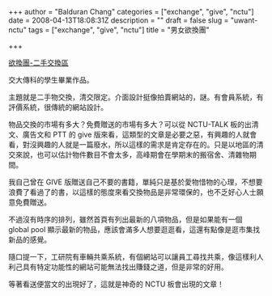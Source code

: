 +++
author = "Balduran Chang"
categories = ["exchange", "give", "nctu"]
date = 2008-04-13T18:08:31Z
description = ""
draft = false
slug = "uwant-nctu"
tags = ["exchange", "give", "nctu"]
title = "男女欲換團"

+++


[欲換團-二手交換區](http://uwant.nctu.edu.tw/index_2hand.php)

交大傳科的學生畢業作品。

主題就是二手物交換，清交限定。介面設計挺像拍賣網站的，謎。有會員系統，有評價系統，很傳統的網站設計。

物品交換的市場有多大？免費贈送的市場有多大？可以從 NCTU-TALK 板的出清文、廣告文和 PTT 的 give 版來看，這類型的文章是必要之惡，有興趣的人就會看，對沒興趣的人就是一篇廢水，所以這樣的需求是肯定存在的。只是以地區的清交來說，也可以估計物件數目不會太多，高峰期會在學期末的搬宿舍、清雜物期間。

我自己曾在 GIVE 版贈送自己不要的書籍，單純只是基於愛物惜物的心理，不想要浪費了看過了的書，以這樣的態度來看交換物品是非常環保的，也不乏好心人士願意免費贈送。

不過沒有時序的排列，雖然首頁有列出最新的八項物品，但是如果能有一個 global pool 顯示最新的物品，應該會滿多人想要逛逛看，這還有點像是逛市集找新品的感覺。

隨口提一下，工研院有車輛共乘系統，有個網站可以讓員工尋找共乘，像這樣利人利己具有特定功能性的網站可能無法找出賺錢之道，但是非常的好用。

等著看送便當文的出現好了，這就是神奇的 NCTU 板會出現的文章！

